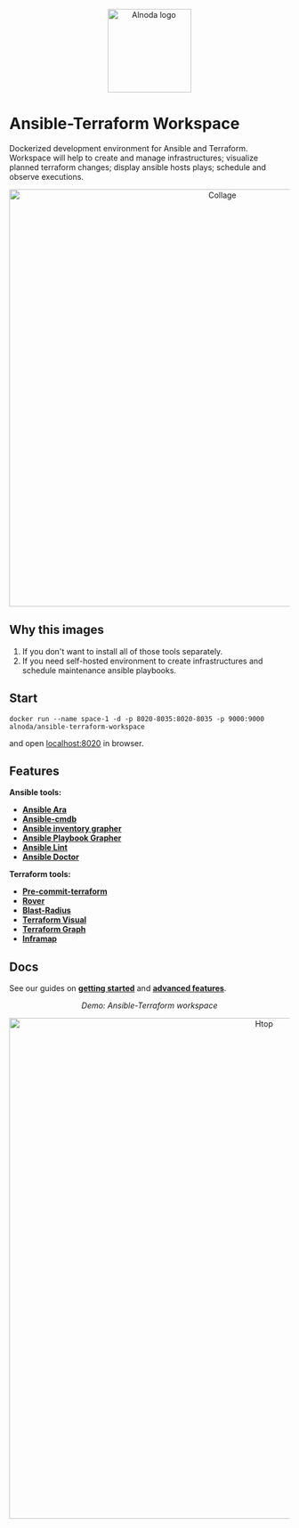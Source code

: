 <p align="center">
  <img src="https://github.com/bluxmit/alnoda-workspaces/blob/main/img/Alnoda-white.svg" alt="Alnoda logo" width="150">
</p> 

# Ansible-Terraform Workspace

Dockerized development environment for Ansible and Terraform. Workspace will help to create and manage infrastructures; 
visualize planned terraform changes; display ansible hosts plays; schedule and observe executions.

<p align="center">
  <img src="https://raw.githubusercontent.com/bluxmit/alnoda-workspaces/main/workspaces/ansible-terraform-workspace/img/ansible-terraform-wid-collage.png" alt="Collage" width="750">
</p>

## Why this images

1. If you don't want to install all of those tools separately.
2. If you need self-hosted environment to create infrastructures and schedule maintenance ansible playbooks.

## Start

```
docker run --name space-1 -d -p 8020-8035:8020-8035 -p 9000:9000 alnoda/ansible-terraform-workspace
```

and open [localhost:8020](http://localhost:8020) in browser.  

## Features

**Ansible tools:**

- [**Ansible Ara**](https://github.com/ansible-community/ara)
- [**Ansible-cmdb**](https://github.com/fboender/ansible-cmdb)
- [**Ansible inventory grapher**](https://github.com/willthames/ansible-inventory-grapher)
- [**Ansible Playbook Grapher**](https://github.com/haidaraM/ansible-playbook-grapher)
- [**Ansible Lint**](https://ansible-lint.readthedocs.io/en/latest/installing.html)
- [**Ansible Doctor**](https://ansible-doctor.geekdocs.de/)

**Terraform tools:**

- [**Pre-commit-terraform**](https://github.com/antonbabenko/pre-commit-terraform)
- [**Rover**](https://github.com/im2nguyen/rover)
- [**Blast-Radius**](https://github.com/28mm/blast-radius)
- [**Terraform Visual**](https://github.com/hieven/terraform-visual)
- [**Terraform Graph**](https://www.terraform.io/docs/cli/commands/graph.html)
- [**Inframap**](https://github.com/cycloidio/inframap)

## Docs
See our guides on [**getting started**](docs/getting-started.md) and [**advanced features**](docs/features.md).

<div align="center" style="font-style: italic;">
    Demo: Ansible-Terraform workspace
</div>

<p align="center">
  <img src="https://raw.githubusercontent.com/bluxmit/alnoda-workspaces/main/workspaces/ansible-terraform-workspace/img/ansible-terraform-wid.gif" alt="Htop" width="900">
</p>
